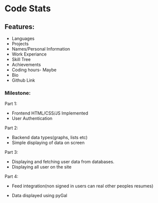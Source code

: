 # Code Stats 

## Features:
* Languages 
* Projects
* Names/Personal Information
* Work Experiance
* Skill Tree
* Achievements
* Coding hours- Maybe
* Bio
* Github Link

### Milestone:

Part 1:
- Frontend HTML/CSS/JS Implemented
- User Authentication

Part 2:
- Backend data types(graphs, lists etc)
- Simple displaying of data on screen

Part 3:
- Displaying and fetching user data from databases.
- Displaying all user on the site

Part 4:
- Feed integration(non signed in users can real other peoples resumes)

* Data displayed using pyGal
